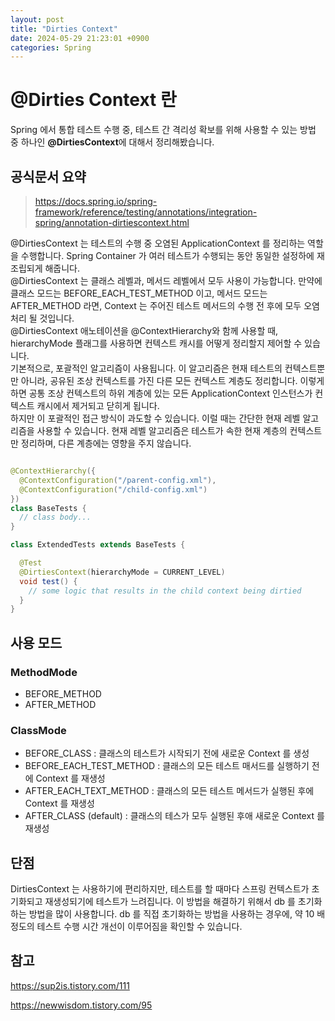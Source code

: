 ```yaml
---
layout: post
title: "Dirties Context"
date: 2024-05-29 21:23:01 +0900
categories: Spring
---
```


# @Dirties Context 란

Spring 에서 통합 테스트 수행 중, 테스트 간 격리성 확보를 위해 사용할 수 있는 방법 중 하나인 **@DirtiesContext**에 대해서 정리해봤습니다.

## 공식문서 요약

> https://docs.spring.io/spring-framework/reference/testing/annotations/integration-spring/annotation-dirtiescontext.html

@DirtiesContext 는 테스트의 수행 중 오염된 ApplicationContext 를 정리하는 역할을 수행합니다. Spring Container 가 여러 테스트가 수행되는
동안 동일한 설정하에 재조립되게 해줍니다.
<br><span>
@DirtiesContext 는 클래스 레벨과, 메서드 레벨에서 모두 사용이 가능합니다. 만약에 클래스 모드는 BEFORE_EACH_TEST_METHOD 이고, 메서드 모드는
AFTER_METHOD 라면, Context 는 주어진 테스트 메서드의 수행 전 후에 모두 오염처리 될 것입니다.
<br><span>
@DirtiesContext 애노테이션을 @ContextHierarchy와 함께 사용할 때, hierarchyMode 플래그를 사용하면 컨텍스트 캐시를 어떻게 정리할지 제어할 수
있습니다.
<br><span>
기본적으로, 포괄적인 알고리즘이 사용됩니다. 이 알고리즘은 현재 테스트의 컨텍스트뿐만 아니라, 공유된 조상 컨텍스트를 가진 다른 모든 컨텍스트 계층도 정리합니다. 이렇게 하면 공통
조상 컨텍스트의 하위 계층에 있는 모든 ApplicationContext 인스턴스가 컨텍스트 캐시에서 제거되고 닫히게 됩니다.
<br><span>
하지만 이 포괄적인 접근 방식이 과도할 수 있습니다. 이럴 때는 간단한 현재 레벨 알고리즘을 사용할 수 있습니다. 현재 레벨 알고리즘은 테스트가 속한 현재 계층의 컨텍스트만
정리하며, 다른 계층에는 영향을 주지 않습니다.

```java

@ContextHierarchy({
  @ContextConfiguration("/parent-config.xml"),
  @ContextConfiguration("/child-config.xml")
})
class BaseTests {
  // class body...
}

class ExtendedTests extends BaseTests {

  @Test
  @DirtiesContext(hierarchyMode = CURRENT_LEVEL)
  void test() {
    // some logic that results in the child context being dirtied
  }
}

```

## 사용 모드

### MethodMode

- BEFORE_METHOD
- AFTER_METHOD

### ClassMode

- BEFORE_CLASS : 클래스의 테스트가 시작되기 전에 새로운 Context 를 생성
- BEFORE_EACH_TEST_METHOD : 클래스의 모든 테스트 매서드를 실행하기 전에 Context 를 재생성
- AFTER_EACH_TEXT_METHOD : 클래스의 모든 테스트 메서드가 실행된 후에 Context 를 재생성
- AFTER_CLASS (default) : 클래스의 테스가 모두 실행된 후애 새로운 Context 를 재생성

## 단점

DirtiesContext 는 사용하기에 편리하지만, 테스트를 할 때마다 스프링 컨텍스트가 초기화되고 재생성되기에 테스트가 느려집니다. 이 방법을 해결하기 위해서 db 를
초기화하는 방법을 많이 사용합니다. db 를 직접 초기화하는 방법을 사용하는 경우에, 약 10 배 정도의 테스트 수행 시간 개선이 이루어짐을 확인할 수 있습니다.


## 참고

https://sup2is.tistory.com/111

https://newwisdom.tistory.com/95
